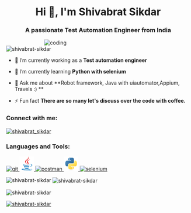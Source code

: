 <h1 align="center">Hi 👋, I'm Shivabrat Sikdar</h1>
<h3 align="center">A passionate Test Automation Engineer from India</h3>

<img align="right" alt="coding" width="400" src="https://cdn.dribbble.com/users/926537/screenshots/4502970/tester.gif">

<p align="left"> <img src="https://komarev.com/ghpvc/?username=shivabrat-sikdar&label=Profile%20views&color=0e75b6&style=flat" alt="shivabrat-sikdar" /> </p>

- 🔭 I’m currently working as a **Test automation engineer**

- 🌱 I’m currently learning **Python with selenium**

- 💬 Ask me about **Robot framework, Java with uiautomator,Appium, Travels :) **

- ⚡ Fun fact **There are so many let's discuss over the code with coffee.**


<h3 align="left">Connect with me:</h3>
<p align="left">
<a href="https://instagram.com/shivabrat_sikdar" target="blank"><img align="center" src="https://raw.githubusercontent.com/rahuldkjain/github-profile-readme-generator/master/src/images/icons/Social/instagram.svg" alt="shivabrat_sikdar" height="30" width="40" /></a>
</p>

<h3 align="left">Languages and Tools:</h3>
<p align="left"> <a href="https://git-scm.com/" target="_blank" rel="noreferrer"> <img src="https://www.vectorlogo.zone/logos/git-scm/git-scm-icon.svg" alt="git" width="40" height="40"/> </a> <a href="https://www.java.com" target="_blank" rel="noreferrer"> <img src="https://raw.githubusercontent.com/devicons/devicon/master/icons/java/java-original.svg" alt="java" width="40" height="40"/> </a> <a href="https://postman.com" target="_blank" rel="noreferrer"> <img src="https://www.vectorlogo.zone/logos/getpostman/getpostman-icon.svg" alt="postman" width="40" height="40"/> </a> <a href="https://www.python.org" target="_blank" rel="noreferrer"> <img src="https://raw.githubusercontent.com/devicons/devicon/master/icons/python/python-original.svg" alt="python" width="40" height="40"/> </a> <a href="https://www.selenium.dev" target="_blank" rel="noreferrer"> <img src="https://raw.githubusercontent.com/detain/svg-logos/780f25886640cef088af994181646db2f6b1a3f8/svg/selenium-logo.svg" alt="selenium" width="40" height="40"/> </a> </p>

<p><img align="left" src="https://github-readme-stats.vercel.app/api/top-langs?username=shivabrat-sikdar&show_icons=true&locale=en&layout=compact" alt="shivabrat-sikdar" /></p>

<p>&nbsp;<img align="center" src="https://github-readme-stats.vercel.app/api?username=shivabrat-sikdar&show_icons=true&locale=en" alt="shivabrat-sikdar" /></p>

<p><img align="center" src="https://github-readme-streak-stats.herokuapp.com/?user=shivabrat-sikdar&" alt="shivabrat-sikdar" /></p>

<p align="left"> <a href="https://github.com/ryo-ma/github-profile-trophy"><img src="https://github-profile-trophy.vercel.app/?username=shivabrat-sikdar" alt="shivabrat-sikdar" /></a> </p>
